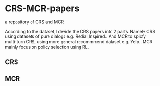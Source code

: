 # CRS-MCR-papers
 a repository of CRS and MCR. 

According to the dataset,I devide the CRS papers into 2 parts. 
Namely CRS using datasets of pure dialogs e.g. Redial,Inspired..
And MCR to spicfy multi-turn CRS, using more general recommmend dataset e.g. Yelp..
MCR mainly focus on policy selection using RL.
## CRS 


## MCR
